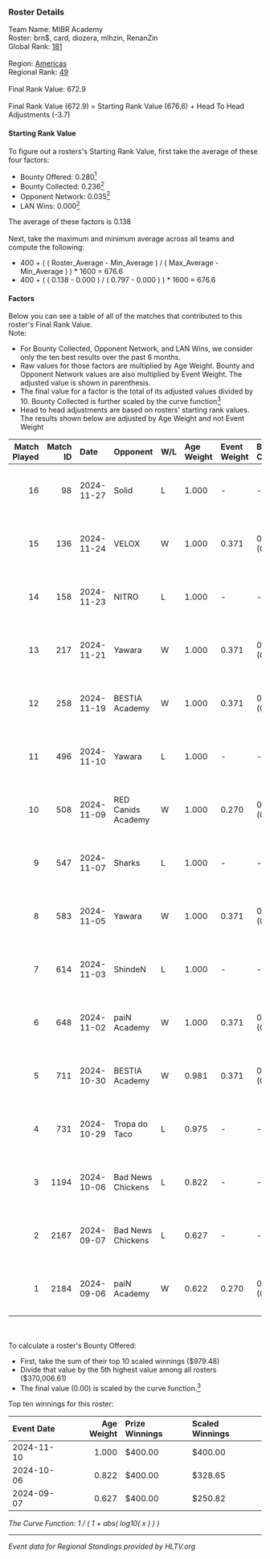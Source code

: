 ### Roster Details<br />
Team Name: MIBR Academy<br />
Roster: brn$, card, diozera, mlhzin, RenanZin<br />
Global Rank: [181](../../standings_global_2024_12_02.md)<br />
<br />
Region: [Americas]( ../../standings_americas_2024_12_02.md)<br />
Regional Rank: [49]( ../../standings_americas_2024_12_02.md)<br />
<br />
Final Rank Value:  672.9<br />
<br />
Final Rank Value (672.9) = Starting Rank Value (676.6) + Head To Head Adjustments (-3.7)<br />

#### Starting Rank Value<br />
To figure out a rosters's Starting Rank Value, first take the average of these four factors:<br />
- Bounty Offered: 0.280[<sup>1</sup>](#table2)
- Bounty Collected: 0.236[<sup>2</sup>](#table1)
- Opponent Network: 0.035[<sup>2</sup>](#table1)
- LAN Wins: 0.000[<sup>2</sup>](#table1)

The average of these factors is 0.138<br />
<br />
Next, take the maximum and minimum average across all teams and compute the following:<br />
- 400 + ( ( Roster_Average - Min_Average ) / ( Max_Average - Min_Average ) ) * 1600 = 676.6
- 400 + ( ( 0.138 - 0.000 ) / ( 0.797 - 0.000 ) ) * 1600 = 676.6


#### Factors<br />
Below you can see a table of all of the matches that contributed to this roster's Final Rank Value.<br />
Note:<br />

- For Bounty Collected, Opponent Network, and LAN Wins, we consider only the ten best results over the past 6 months.
- Raw values for those factors are multiplied by Age Weight. Bounty and Opponent Network values are also multiplied by Event Weight. The adjusted value is shown in parenthesis.
- The final value for a factor is the total of its adjusted values divided by 10. Bounty Collected is further scaled by the curve function[<sup>3</sup>](#curveFunction)
- Head to head adjustments are based on rosters' starting rank values. The results shown below are adjusted by Age Weight and not Event Weight
<span id="table1"></span><br />


| Match Played | Match ID | Date       | Opponent           | W/L | Age Weight | Event Weight | Bounty Collected | Opponent Network | LAN Wins  | H2H Adj. | Roster                                |
| -: | -: | :- | :- | :- | :- | :- | :- | :- | :- | -: | :- |
|           16 |       98 | 2024-11-27 | Solid              | L   | 1.000      | -            | -                | -                | -         |    -4.17 | brn$, card, diozera, mlhzin, RenanZin |
|           15 |      136 | 2024-11-24 | VELOX              | W   | 1.000      | 0.371        | 0.000 (0.000)    | 0.151 (0.056)    | 0 (0.000) |    10.79 | brn$, card, diozera, mlhzin, RenanZin |
|           14 |      158 | 2024-11-23 | NITRO              | L   | 1.000      | -            | -                | -                | -         |   -15.08 | brn$, card, diozera, mlhzin, RenanZin |
|           13 |      217 | 2024-11-21 | Yawara             | W   | 1.000      | 0.371        | 0.004 (0.002)    | 0.277 (0.103)    | 0 (0.000) |    15.50 | brn$, card, diozera, mlhzin, RenanZin |
|           12 |      258 | 2024-11-19 | BESTIA Academy     | W   | 1.000      | 0.371        | 0.000 (0.000)    | 0.000 (0.000)    | 0 (0.000) |     5.22 | brn$, card, diozera, mlhzin, RenanZin |
|           11 |      496 | 2024-11-10 | Yawara             | L   | 1.000      | -            | -                | -                | -         |   -16.04 | brn$, card, diozera, mlhzin, RenanZin |
|           10 |      508 | 2024-11-09 | RED Canids Academy | W   | 1.000      | 0.270        | 0.010 (0.003)    | 0.114 (0.031)    | 0 (0.000) |    16.12 | brn$, card, diozera, mlhzin, RenanZin |
|            9 |      547 | 2024-11-07 | Sharks             | L   | 1.000      | -            | -                | -                | -         |    -2.57 | brn$, card, diozera, mlhzin, RenanZin |
|            8 |      583 | 2024-11-05 | Yawara             | W   | 1.000      | 0.371        | 0.004 (0.002)    | 0.277 (0.103)    | 0 (0.000) |    15.35 | brn$, card, diozera, mlhzin, RenanZin |
|            7 |      614 | 2024-11-03 | ShindeN            | L   | 1.000      | -            | -                | -                | -         |   -11.13 | brn$, card, diozera, mlhzin, RenanZin |
|            6 |      648 | 2024-11-02 | paiN Academy       | W   | 1.000      | 0.371        | 0.000 (0.000)    | 0.113 (0.042)    | 0 (0.000) |     6.11 | brn$, card, diozera, mlhzin, RenanZin |
|            5 |      711 | 2024-10-30 | BESTIA Academy     | W   | 0.981      | 0.371        | 0.000 (0.000)    | 0.000 (0.000)    | 0 (0.000) |     5.86 | brn$, card, diozera, mlhzin, RenanZin |
|            4 |      731 | 2024-10-29 | Tropa do Taco      | L   | 0.975      | -            | -                | -                | -         |   -12.05 | brn$, card, diozera, mlhzin, RenanZin |
|            3 |     1194 | 2024-10-06 | Bad News Chickens  | L   | 0.822      | -            | -                | -                | -         |   -11.51 | brn$, diozera, JLK, mlhzin, RenanZin  |
|            2 |     2167 | 2024-09-07 | Bad News Chickens  | L   | 0.627      | -            | -                | -                | -         |    -9.52 | bobz, brn$, JLK, mlhzin, RenanZin     |
|            1 |     2184 | 2024-09-06 | paiN Academy       | W   | 0.622      | 0.270        | 0.000 (0.000)    | 0.113 (0.019)    | 0 (0.000) |     3.40 | bobz, brn$, JLK, mlhzin, RenanZin     |

<br />
<span id="table2"></span><br />
To calculate a roster's Bounty Offered:<br />

- First, take the sum of their top 10 scaled winnings ($979.48)
- Divide that value by the 5th highest value among all rosters ($370,006.61)
- The final value (0.00) is scaled by the curve function.[<sup>3</sup>](#curveFunction)

Top ten winnings for this roster:<br />

| Event Date | Age Weight | Prize Winnings | Scaled Winnings |
| :- | -: | :- | :- |
| 2024-11-10 |      1.000 | $400.00        | $400.00         |
| 2024-10-06 |      0.822 | $400.00        | $328.65         |
| 2024-09-07 |      0.627 | $400.00        | $250.82         |


<span id="curveFunction"></span>_The Curve Function: 1 / ( 1 + abs( log10( x ) ) )_<br />

---
_Event data for Regional Standings provided by HLTV.org_<br />
